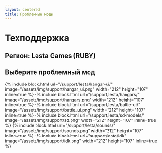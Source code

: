 ```yaml
---
layout: centered
title: Проблемные моды
---
```


# Техподдержка

## Регион: Lesta Games (RUBY)

## Выберите проблемный мод

{% include block.html url="/support/lesta/hangar-ui/" image="/assets/img/support/hangar_ui.png" width="212" height="107" inline=true %}
{% include block.html url="/support/lesta/hangars/" image="/assets/img/support/hangars.png" width="212" height="107" inline=true %}
{% include block.html url="/support/lesta/battle-ui/" image="/assets/img/support/battle_ui.png" width="212" height="107" inline=true %}
{% include block.html url="/support/lesta/sd-models/" image="/assets/img/support/sd.png" width="212" height="107" inline=true %}
{% include block.html url="/support/lesta/sounds/" image="/assets/img/support/sounds.png" width="212" height="107" inline=true %}
{% include block.html url="support/lesta/idk" image="/assets/img/support/idk.png" width="212" height="107" inline=true %}